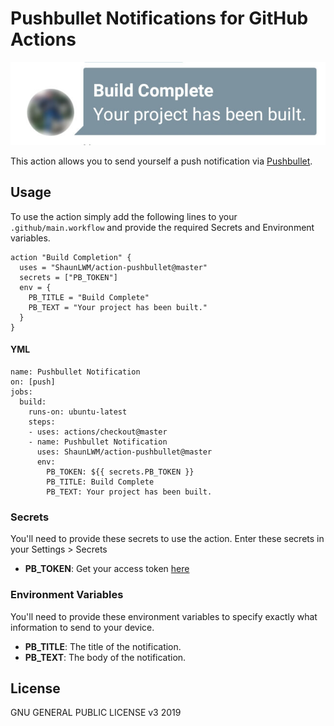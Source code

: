 # Pushbullet Notifications for GitHub Actions

![screenshot](screenshot.jpg)

This action allows you to send yourself a push notification via [Pushbullet](https://www.pushbullet.com/).

## Usage

To use the action simply add the following lines to your `.github/main.workflow` and provide the required Secrets and Environment variables.

```
action "Build Completion" {
  uses = "ShaunLWM/action-pushbullet@master"
  secrets = ["PB_TOKEN"]
  env = {
    PB_TITLE = "Build Complete"
    PB_TEXT = "Your project has been built."
  }
}
```

#### YML
```
name: Pushbullet Notification
on: [push]
jobs:
  build:
    runs-on: ubuntu-latest
    steps:
    - uses: actions/checkout@master
    - name: Pushbullet Notification
      uses: ShaunLWM/action-pushbullet@master
      env:
        PB_TOKEN: ${{ secrets.PB_TOKEN }}
        PB_TITLE: Build Complete
        PB_TEXT: Your project has been built.
```

### Secrets

You'll need to provide these secrets to use the action. Enter these secrets in your Settings > Secrets

* **PB_TOKEN**: Get your access token [here](https://www.pushbullet.com/#settings/account)

### Environment Variables

You'll need to provide these environment variables to specify exactly what information to send to your device.

* **PB_TITLE**: The title of the notification.
* **PB_TEXT**: The body of the notification.

## License

GNU GENERAL PUBLIC LICENSE v3 2019
